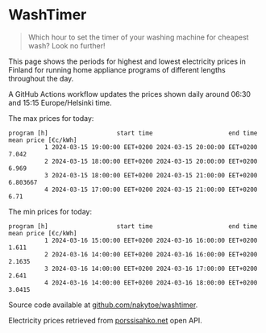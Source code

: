 
# WashTimer

> Which hour to set the timer of your washing machine for cheapest wash? Look no further!

This page shows the periods for highest and lowest electricity prices in Finland 
for running home appliance programs of different lengths throughout the day. 

A GitHub Actions workflow updates the prices shown daily around 06:30 and 15:15 Europe/Helsinki time.

The max prices for today:

	program [h]                   start time                     end time mean price [€c/kWh]
	          1 2024-03-15 19:00:00 EET+0200 2024-03-15 20:00:00 EET+0200               7.042
	          2 2024-03-15 18:00:00 EET+0200 2024-03-15 20:00:00 EET+0200               6.969
	          3 2024-03-15 18:00:00 EET+0200 2024-03-15 21:00:00 EET+0200            6.803667
	          4 2024-03-15 17:00:00 EET+0200 2024-03-15 21:00:00 EET+0200                6.71

The min prices for today:

	program [h]                   start time                     end time mean price [€c/kWh]
	          1 2024-03-16 15:00:00 EET+0200 2024-03-16 16:00:00 EET+0200               1.611
	          2 2024-03-16 14:00:00 EET+0200 2024-03-16 16:00:00 EET+0200              2.1635
	          3 2024-03-16 14:00:00 EET+0200 2024-03-16 17:00:00 EET+0200               2.641
	          4 2024-03-16 14:00:00 EET+0200 2024-03-16 18:00:00 EET+0200              3.0415


Source code available at [github.com/nakytoe/washtimer](https://github.com/nakytoe/washtimer).

Electricity prices retrieved from [porssisahko.net](https://porssisahko.net/api) open API.
